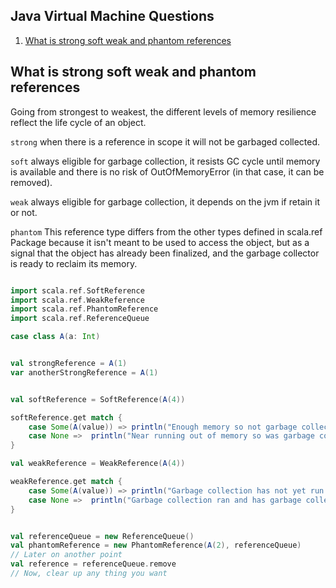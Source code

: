 ## Java Virtual Machine Questions

1. [What is strong soft weak and phantom references](#what-is-strong-soft-weak-and-phantom-references)

## What is strong soft weak and phantom references
Going from strongest to weakest, the different levels of memory resilience reflect the life cycle of an object.  

`strong` when there is a reference in scope it will not be garbaged collected.  

`soft` always eligible for garbage collection, it resists GC cycle until memory is available and there is no risk of OutOfMemoryError (in that case, it can be removed).  

`weak` always eligible for garbage collection, it depends on the jvm if retain it or not.  

`phantom` This reference type differs from the other types defined in scala.ref Package because it isn't meant to be used to access the object, but as a signal that the object has already been finalized, and the garbage collector is ready to reclaim its memory.

```Scala

import scala.ref.SoftReference
import scala.ref.WeakReference
import scala.ref.PhantomReference
import scala.ref.ReferenceQueue

case class A(a: Int)


val strongReference = A(1)
var anotherStrongReference = A(1)


val softReference = SoftReference(A(4))

softReference.get match {
    case Some(A(value)) => println("Enough memory so not garbage collected")
    case None =>  println("Near running out of memory so was garbage collected")
}

val weakReference = WeakReference(A(4))

weakReference.get match {
    case Some(A(value)) => println("Garbage collection has not yet run so still active")
    case None =>  println("Garbage collection ran and has garbage collected")
}


val referenceQueue = new ReferenceQueue()
val phantomReference = new PhantomReference(A(2), referenceQueue)
// Later on another point
val reference = referenceQueue.remove
// Now, clear up any thing you want

```